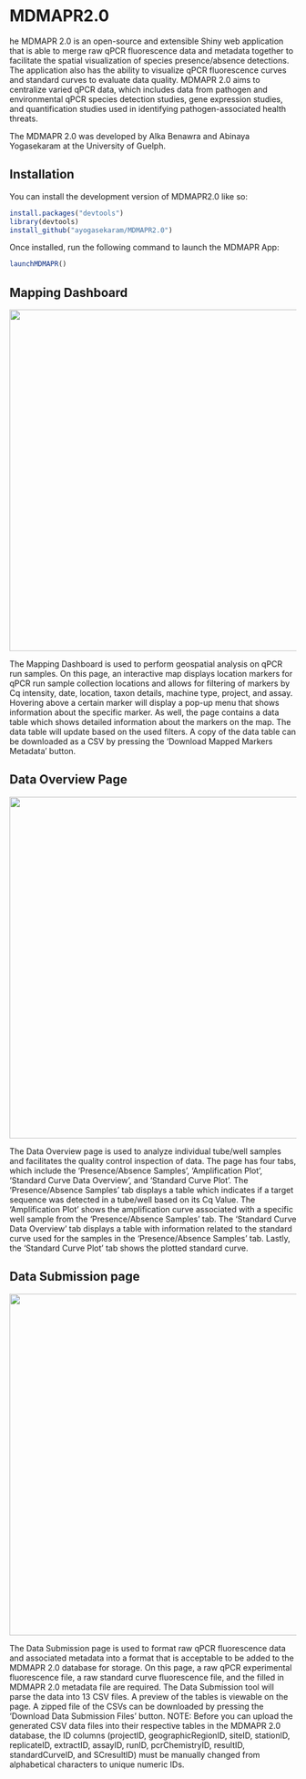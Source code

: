 
# MDMAPR2.0

<!-- badges: start -->
<!-- badges: end -->

he MDMAPR 2.0 is an open-source and extensible Shiny web application that is able to merge raw qPCR fluorescence data and metadata together to facilitate the spatial visualization of species presence/absence detections. The application also has the ability to visualize qPCR fluorescence curves and standard curves to evaluate data quality. MDMAPR 2.0 aims to centralize varied qPCR data, which includes data from pathogen and environmental qPCR species detection studies, gene expression studies, and quantification studies used in identifying pathogen-associated health threats.

The MDMAPR 2.0 was developed by Alka Benawra and Abinaya Yogasekaram at the University of Guelph. 

## Installation

You can install the development version of MDMAPR2.0 like so:

``` r
install.packages("devtools")
library(devtools)
install_github("ayogasekaram/MDMAPR2.0")
```
Once installed, run the following command to launch the MDMAPR App:

``` r
launchMDMAPR()
```
## Mapping Dashboard

<kbd><img src="images/mapping_dashboard.png" width=600></kbd>

The Mapping Dashboard is used to perform geospatial analysis on qPCR run
samples. On this page, an interactive map displays location markers for
qPCR run sample collection locations and allows for filtering of markers
by Cq intensity, date, location, taxon details, machine type, project,
and assay. Hovering above a certain marker will display a pop-up menu
that shows information about the specific marker. As well, the page
contains a data table which shows detailed information about the markers
on the map. The data table will update based on the used filters. A copy
of the data table can be downloaded as a CSV by pressing the ‘Download
Mapped Markers Metadata’ button.

## Data Overview Page

<kbd><img src="images/data_overview.png" width=600></kbd>

The Data Overview page is used to analyze individual tube/well samples
and facilitates the quality control inspection of data. The page has
four tabs, which include the ‘Presence/Absence Samples’, ‘Amplification
Plot’, ‘Standard Curve Data Overview’, and ‘Standard Curve Plot’. The
‘Presence/Absence Samples’ tab displays a table which indicates if a
target sequence was detected in a tube/well based on its Cq Value. The
‘Amplification Plot’ shows the amplification curve associated with a
specific well sample from the ‘Presence/Absence Samples’ tab. The
‘Standard Curve Data Overview’ tab displays a table with information
related to the standard curve used for the samples in the
‘Presence/Absence Samples’ tab. Lastly, the ‘Standard Curve Plot’ tab
shows the plotted standard curve.

## Data Submission page

<kbd><img src="images/data_submission.png" width=600></kbd>

The Data Submission page is used to format raw qPCR fluorescence data
and associated metadata into a format that is acceptable to be added to
the MDMAPR 2.0 database for storage. On this page, a raw qPCR
experimental fluorescence file, a raw standard curve fluorescence file,
and the filled in MDMAPR 2.0 metadata file are required. The Data
Submission tool will parse the data into 13 CSV files. A preview of the
tables is viewable on the page. A zipped file of the CSVs can be
downloaded by pressing the ‘Download Data Submission Files’ button.
NOTE: Before you can upload the generated CSV data files into their
respective tables in the MDMAPR 2.0 database, the ID columns (projectID,
geographicRegionID, siteID, stationID, replicateID, extractID, assayID,
runID, pcrChemistryID, resultID, standardCurveID, and SCresultID) must
be manually changed from alphabetical characters to unique numeric IDs.

